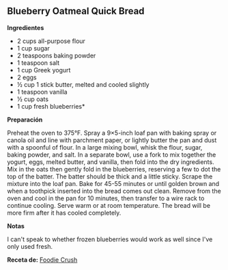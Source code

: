 ## Blueberry Oatmeal Quick Bread

**Ingredientes**

- 2 cups all-purpose flour
- 1 cup sugar
- 2 teaspoons baking powder
- 1 teaspoon salt
- 1 cup Greek yogurt
- 2 eggs
- ½ cup 1 stick butter, melted and cooled slightly
- 1 teaspoon vanilla
- ½ cup oats
- 1 cup fresh blueberries*

**Preparación**

Preheat the oven to 375°F. Spray a 9×5-inch loaf pan with baking spray or canola oil and line with parchment paper, or lightly butter the pan and dust with a spoonful of flour.
In a large mixing bowl, whisk the flour, sugar, baking powder, and salt. In a separate bowl, use a fork to mix together the yogurt, eggs, melted butter, and vanilla, then fold into the dry ingredients. Mix in the oats then gently fold in the blueberries, reserving a few to dot the top of the batter. The batter should be thick and a little sticky.
Scrape the mixture into the loaf pan. Bake for 45-55 minutes or until golden brown and when a toothpick inserted into the bread comes out clean. Remove from the oven and cool in the pan for 10 minutes, then transfer to a wire rack to continue cooling. Serve warm or at room temperature. The bread will be more firm after it has cooled completely.

**Notas**

I can't speak to whether frozen blueberries would work as well since I've only used fresh.

**Receta de:** [Foodie Crush](https://www.foodiecrush.com/blueberry-oatmeal-bread-and-friday-faves/)
